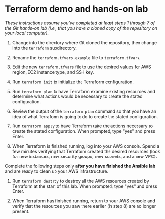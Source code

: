 # Terraform demo and hands-on lab

_These instructions assume you've completed at least steps 1 through 7 of the Git hands-on lab (i.e., that you have a cloned copy of the repository on your local computer)._

1. Change into the directory where Git cloned the repository, then change into the `terraform` subdirectory.

2. Rename the `terraform.tfvars.example` file to `terraform.tfvars`.

3. Edit the new `terraform.tfvars` file to use the desired values for AWS region, EC2 instance type, and SSH key.

4. Run `terraform init` to initialize the Terraform configuration.

5. Run `terraform plan` to have Terraform examine existing resources and determine what actions would be necessary to create the stated configuration.

6. Review the output of the `terraform plan` command so that you have an idea of what Terraform is going to do to create the stated configuration.

7. Run `terraform apply` to have Terraform take the actions necessary to create the stated configuration. When prompted, type "yes" and press Enter.

8. When Terraform is finished running, log into your AWS console. Spend a few minutes verifying that Terraform created the desired resources (look for new instances, new security groups, new subnets, and a new VPC).

Complete the following steps only **after you have finished the Ansible lab** and are ready to clean up your AWS infrastructure.

1. Run `terraform destroy` to destroy all the AWS resources created by Terraform at the start of this lab. When prompted, type "yes" and press Enter.

2. When Terraform has finished running, return to your AWS console and verify that the resources you saw there earlier (in step 8) are no longer present.
